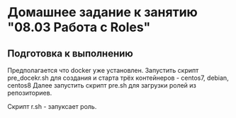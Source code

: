 # Домашнее задание к занятию "08.03 Работа с Roles"

## Подготовка к выполнению

Предполагается что docker уже установлен. 
Запустить скрипт pre_docekr.sh для создания и старта трёх контейнеров - centos7, debian, centos8
Далее запустить скрипт pre.sh для загрузки ролей из репозиториев.

Скрипт r.sh - запуксает роль.
